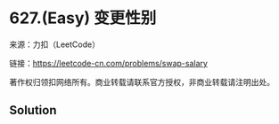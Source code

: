 # 627.(Easy) 变更性别



来源：力扣（LeetCode）

链接：https://leetcode-cn.com/problems/swap-salary 

著作权归领扣网络所有。商业转载请联系官方授权，非商业转载请注明出处。



## Solution 



```sql



```
    
